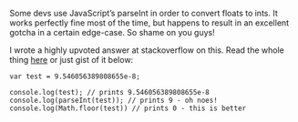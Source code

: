 Some devs use JavaScript’s parseInt in order to convert floats to ints. It works perfectly fine most of the time, but happens to result in an excellent gotcha in a certain edge-case. So shame on you guys!

I wrote a highly upvoted answer at stackoverflow on this. Read the whole thing [here](http://stackoverflow.com/questions/7353592/math-random-returns-value-greater-than-one/7353714#7353714) or just gist of it below:

    var test = 9.546056389808655e-8;
    
    console.log(test); // prints 9.546056389808655e-8
    console.log(parseInt(test)); // prints 9 - oh noes!
    console.log(Math.floor(test)) // prints 0 - this is better
